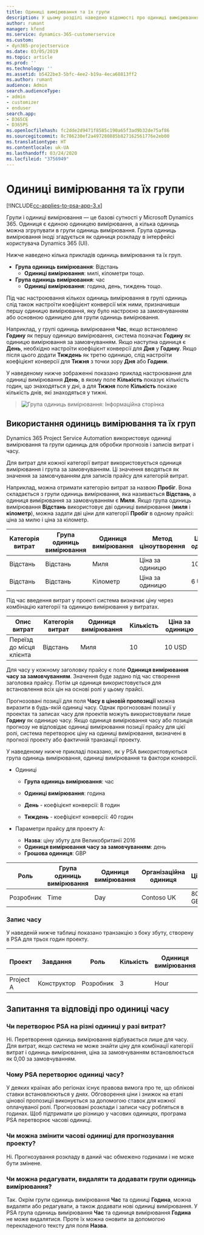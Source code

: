 ```yaml
---
title: Одиниці вимірювання та їх групи
description: У цьому розділі наведено відомості про одиниці вимірювання та їх групи.
author: rumant
manager: kfend
ms.service: dynamics-365-customerservice
ms.custom:
- dyn365-projectservice
ms.date: 03/05/2019
ms.topic: article
ms.prod: ''
ms.technology: ''
ms.assetid: b5422be3-5bfc-4ee2-b19a-4eca68813ff2
ms.author: rumant
audience: Admin
search.audienceType:
- admin
- customizer
- enduser
search.app:
- D365CE
- D365PS
ms.openlocfilehash: fc2dde2d9471f8585c190a65f3ad9b32de75af86
ms.sourcegitcommit: 8c786230ef2a497280885b827162561776e2eb00
ms.translationtype: HT
ms.contentlocale: uk-UA
ms.lasthandoff: 03/24/2020
ms.locfileid: "3756949"
---
```

# <a name="unit-groups-and-units"></a>Одиниці вимірювання та їх групи

[!INCLUDE[cc-applies-to-psa-app-3.x](../includes/cc-applies-to-psa-app-3x.md)]

Групи і одиниці вимірювання — це базові сутності у Microsoft Dynamics 365. Одиниця є єдиною одиницею вимірювання, а кілька одиниць можна згрупувати в групи одиниць вимірювання. Група одиниць вимірювання іноді згадується як одиниця розкладу в інтерфейсі користувача Dynamics 365 (UI). 

Нижче наведено кілька прикладів одиниць вимірювання та їх груп.
 
- **Група одиниць вимірювання**: Відстань 
    - **Одиниці вимірювання**: милі, кілометри тощо.
- **Група одиниць вимірювання**: час
    - **Одиниці вимірювання**: година, день, тиждень тощо. 

Під час настроювання кількох одиниць вимірювання в групі одиниць слід також настроїти коефіцієнт конверсії між ними, призначивши першу одиницю вимірювання, яку було настроєно за замовчуванням або основною одиницею для групи одиниць вимірювання. 

Наприклад, у групі одиниць вимірювання **Час**, якщо встановлено **Годину** як першу одиницю вимірювання, система позначає **Годину** як одиницю вимірювання за замовчуванням. Якщо наступна одиниця є **День**, необхідно настроїти коефіцієнт конверсії для **Дня** у **Годину**. Якщо після цього додати **Тиждень** як третю одиницю, слід настроїти коефіцієнт конверсії для **Тижня** з точки зору **Дня** або **Години**. 

У наведеному нижче зображенні показано приклад настроювання для одиниці вимірювання **День**, в якому поле **Кількість** показує кількість годин, що знаходяться у дні, а для **Тижня** поле **Кількість** покаже кількість днів, які знаходяться у тижні.

> ![Група одиниць вимірювання: Інформаційна сторінка](media/advanced-2.png)

## <a name="using-units-and-unit-groups"></a>Використання одиниць вимірювання та їх груп

Dynamics 365 Project Service Automation використовує одиниці вимірювання та групи одиниць для обробки прогнозів і записів витрат і часу. 

Для витрат для кожної категорії витрат використовується одиниця вимірювання і група за замовчуванням. Ці значення вводяться як значення за замовчуванням для записів прайсу для категорій витрат. 

Наприклад, можна отримати категорію витрат за назвою **Пробіг**. Вона складається з групи одиниць вимірювання, яка називається **Відстань**, а одиниця вимірювання за замовчуванням є **Миля**. Якщо група одиниць вимірювання **Відстань** використовує дві одиниці вимірювання (**миля** і **кілометр**), можна задати дві ціни для категорії **Пробіг** в одному прайсі: ціна за милю і ціна за кілометр.

| Категорія витрат  | Група одиниць вимірювання  | Одиниця вимірювання      | Метод ціноутворення  | Ціна за одиницю  |
|-------------------|---------------|-----------|-------------------|-------------------|
| Відстань           | Відстань      | Миля      | Ціна за одиницю    | 10 USD            |
| Відстань           | Відстань      | Кілометр | Ціна за одиницю    |  6 USD            |

Під час введення витрат у проекті система визначає ціну через комбінацію категорії та одиницю вимірювання у витратах. 

| Опис витрат        | Категорія витрат  | Одиниця вимірювання  | Кількість  | Ціна за одиницю   |
|----------------------------|---------------------|-------|-----------|----------------|
| Переїзд до місця клієнта | Відстань             | Миля  | 10        | 10 USD         |

Для часу у кожному заголовку прайсу є поле **Одиниця вимірювання часу за замовчуванням**. Значення буде задано під час створення заголовка прайсу. Потім ця одиниця використовується для встановлення всіх цін на основі ролі у цьому прайсі.

Прогнозовані позиції для поля **Часу в ціновій пропозиції** можна виразити в будь-якій одиниці часу. Однак прогнозовані позиції у проектах та записах часу для проектів можуть використовувати лише **Годину** як одиницю часу. Якщо одиниця вимірювання часу або позиція прогнозу не відповідає одиниці вимірювання позиції прайсу для цієї ролі, система перетворює ціну на одиниці вимірювання, визначені в прогнозі проекту або фактичній транзакції проекту.

У наведеному нижче прикладі показано, як у PSA використовуються група одиниць вимірювання, одиниці вимірювання та фактори конверсії.
- Одиниці

   - **Група одиниць вимірювання**: час 
   - **Одиниці вимірювання**: година 
    
    - **День** - коефіцієнт конверсії: 8 годин       
    - **Тиждень** - коефіцієнт конверсії: 40 годин  
        
- Параметри прайсу для проекту А:

    - **Назва**: ціну збуту для Великобританії 2016 
    - **Одиниця вимірювання часу за замовчуванням**: день 
    - **Грошова одиниця**: GBP

| Роль      | Група одиниць вимірювання | Одиниця вимірювання | Організаційна одиниця | Ціна   |
|-----------|------------|------|---------------------|---------|
| Розробник | Time       | Day  | Contoso UK          | 800 GBP |

### <a name="time-entry"></a>Запис часу

У наведеній нижче таблиці показано транзакцію з боку збуту, створену в PSA для трьох годин проекту.


| Проект   | Завдання    | Роль      | Кількість | Одиниця вимірювання  | Ціна за одиницю | Невиставлена в рахунку сума збуту |
|-----------|---------|-----------|----------|-------|------------|-----------------------|
| Project А | Конструктор  | Розробник | 3        | Hour  | 100 GBP    | 300 GBP               |

## <a name="time-unit-faq"></a>Запитання та відповіді про одиниці часу

### <a name="does-psa-convert-to-different-units-in-the-case-of-expenses"></a>Чи перетворює PSA на різні одиниці у разі витрат?
Ні. Перетворення одиниць вимірювання відбувається лише для часу. Для витрат, якщо система не може знайти ціну для комбінації категорії витрат і одиниць вимірювання, ціна за замовчуванням встановлюється як 0,00 за замовчуванням.

### <a name="why-does-psa-convert-time-units"></a>Чому PSA перетворює одиниці часу?
У деяких країнах або регіонах існує правова вимога про те, що облікові ставки встановлюються у днях. Обговорення ціни і знижок на етапі цінової пропозиції виконується за допомогою ставок для кожної оплачуваної ролі. Прогнозовані розклади і записи часу робляться в годинах. Щоб підтримати цю різницю у часових одиницях, програма PSA перетворює часові одиниці.

### <a name="can-time-units-be-changed-on-project-estimates"></a>Чи можна змінити часові одиниці для прогнозування проекту?
Ні. Прогнозування розкладу в даний час обмежено годинами і не може бути змінене.

### <a name="can-units-and-unit-groups-be-edited-deleted-and-added"></a>Чи можна редагувати, видаляти та додавати групи одиниць вимірювання?
Так. Окрім групи одиниць вимірювання **Час** та одиниці **Година**, можна видаляти або редагувати, а також додавати нові одиниці вимірювання. У PSA група одиниць вимірювання **Час** та одиниця вимірювання **Година** не може видалятися. Проте їх можна оновити за допомогою перекладеного тексту для поля **Назва**.
